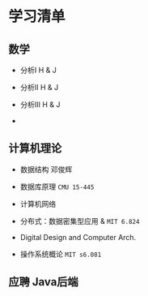 # 学习清单



## 数学

- 分析Ⅰ H & J

- 分析Ⅱ H & J

- 分析Ⅲ H & J

- 

  


## 计算机理论

- 数据结构 邓俊辉

- 数据库原理 `CMU 15-445`  

- 计算机网络 

- 分布式：数据密集型应用 & `MIT 6.824`

- Digital Design and Computer Arch.

- 操作系统概论 `MIT s6.081` 

	

## 应聘 Java后端









